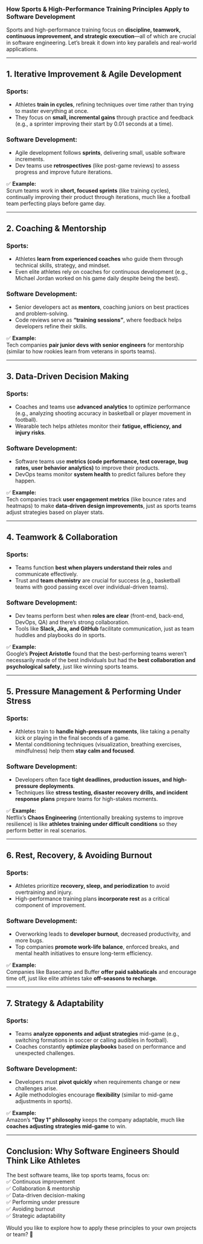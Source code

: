 ### **How Sports & High-Performance Training Principles Apply to Software Development**  

Sports and high-performance training focus on **discipline, teamwork, continuous improvement, and strategic execution**—all of which are crucial in software engineering. Let’s break it down into key parallels and real-world applications.

---

## **1. Iterative Improvement & Agile Development**  
### **Sports:**  
- Athletes **train in cycles**, refining techniques over time rather than trying to master everything at once.  
- They focus on **small, incremental gains** through practice and feedback (e.g., a sprinter improving their start by 0.01 seconds at a time).  

### **Software Development:**  
- Agile development follows **sprints**, delivering small, usable software increments.  
- Dev teams use **retrospectives** (like post-game reviews) to assess progress and improve future iterations.  

✅ **Example:**  
Scrum teams work in **short, focused sprints** (like training cycles), continually improving their product through iterations, much like a football team perfecting plays before game day.  

---

## **2. Coaching & Mentorship**  
### **Sports:**  
- Athletes **learn from experienced coaches** who guide them through technical skills, strategy, and mindset.  
- Even elite athletes rely on coaches for continuous development (e.g., Michael Jordan worked on his game daily despite being the best).  

### **Software Development:**  
- Senior developers act as **mentors**, coaching juniors on best practices and problem-solving.  
- Code reviews serve as **“training sessions”**, where feedback helps developers refine their skills.  

✅ **Example:**  
Tech companies **pair junior devs with senior engineers** for mentorship (similar to how rookies learn from veterans in sports teams).  

---

## **3. Data-Driven Decision Making**  
### **Sports:**  
- Coaches and teams use **advanced analytics** to optimize performance (e.g., analyzing shooting accuracy in basketball or player movement in football).  
- Wearable tech helps athletes monitor their **fatigue, efficiency, and injury risks**.  

### **Software Development:**  
- Software teams use **metrics (code performance, test coverage, bug rates, user behavior analytics)** to improve their products.  
- DevOps teams monitor **system health** to predict failures before they happen.  

✅ **Example:**  
Tech companies track **user engagement metrics** (like bounce rates and heatmaps) to make **data-driven design improvements**, just as sports teams adjust strategies based on player stats.  

---

## **4. Teamwork & Collaboration**  
### **Sports:**  
- Teams function **best when players understand their roles** and communicate effectively.  
- Trust and **team chemistry** are crucial for success (e.g., basketball teams with good passing excel over individual-driven teams).  

### **Software Development:**  
- Dev teams perform best when **roles are clear** (front-end, back-end, DevOps, QA) and there’s strong collaboration.  
- Tools like **Slack, Jira, and GitHub** facilitate communication, just as team huddles and playbooks do in sports.  

✅ **Example:**  
Google’s **Project Aristotle** found that the best-performing teams weren’t necessarily made of the best individuals but had the **best collaboration and psychological safety**, just like winning sports teams.  

---

## **5. Pressure Management & Performing Under Stress**  
### **Sports:**  
- Athletes train to **handle high-pressure moments**, like taking a penalty kick or playing in the final seconds of a game.  
- Mental conditioning techniques (visualization, breathing exercises, mindfulness) help them **stay calm and focused**.  

### **Software Development:**  
- Developers often face **tight deadlines, production issues, and high-pressure deployments**.  
- Techniques like **stress testing, disaster recovery drills, and incident response plans** prepare teams for high-stakes moments.  

✅ **Example:**  
Netflix’s **Chaos Engineering** (intentionally breaking systems to improve resilience) is like **athletes training under difficult conditions** so they perform better in real scenarios.  

---

## **6. Rest, Recovery, & Avoiding Burnout**  
### **Sports:**  
- Athletes prioritize **recovery, sleep, and periodization** to avoid overtraining and injury.  
- High-performance training plans **incorporate rest** as a critical component of improvement.  

### **Software Development:**  
- Overworking leads to **developer burnout**, decreased productivity, and more bugs.  
- Top companies **promote work-life balance**, enforced breaks, and mental health initiatives to ensure long-term efficiency.  

✅ **Example:**  
Companies like Basecamp and Buffer **offer paid sabbaticals** and encourage time off, just like elite athletes take **off-seasons to recharge**.  

---

## **7. Strategy & Adaptability**  
### **Sports:**  
- Teams **analyze opponents and adjust strategies** mid-game (e.g., switching formations in soccer or calling audibles in football).  
- Coaches constantly **optimize playbooks** based on performance and unexpected challenges.  

### **Software Development:**  
- Developers must **pivot quickly** when requirements change or new challenges arise.  
- Agile methodologies encourage **flexibility** (similar to mid-game adjustments in sports).  

✅ **Example:**  
Amazon’s **“Day 1” philosophy** keeps the company adaptable, much like **coaches adjusting strategies mid-game** to win.  

---

## **Conclusion: Why Software Engineers Should Think Like Athletes**  
The best software teams, like top sports teams, focus on:  
✅ Continuous improvement  
✅ Collaboration & mentorship  
✅ Data-driven decision-making  
✅ Performing under pressure  
✅ Avoiding burnout  
✅ Strategic adaptability  

Would you like to explore how to apply these principles to your own projects or team? 🚀